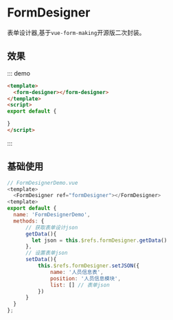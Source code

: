 # FormDesigner

表单设计器,基于`vue-form-making`开源版二次封装。

## 效果


::: demo
``` html
<template>
  <form-designer></form-designer>
</template>
<script>
export default {

}
</script>

```
:::
## 基础使用

```javascript
// FormDesignerDemo.vue
<template>
  <FormDesigner ref="formDesigner"></FormDesigner>
<template>
export default {
  name: 'FormDesignerDemo',
  methods: {
	  // 获取表单设计json
	  getData(){
		let json = this.$refs.formDesigner.getData()
	  },
	  // 设置表单json
	  setData(){
		  this.$refs.formDesigner.setJSON({
			  name: '人员信息表',
			  position: '人员信息模块',
			  list: [] // 表单json
		  })
	  }
  }
};
```
